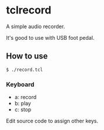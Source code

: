 # tclrecord

A simple audio recorder.

It's good to use with USB foot pedal.

## How to use

    $ ./record.tcl

### Keyboard

- a: record
- b: play
- c: stop

Edit source code to assign other keys.
